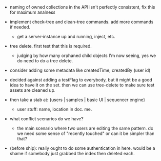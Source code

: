 - naming of owned collections in the API isn't perfectly consistent, fix this for maximum analness

- implement check-tree and clean-tree commands. add more commands if needed.
  - get a server-instance up and running, inject, etc.

- tree delete. first test that this is required.
  - judging by how many orphaned child objects I'm now seeing, yes we do need to do a tree delete.

- consider adding some metadata like createdTime, createdBy (user id)
- decided against adding a testFlag to everybody, but it might be a good idea to have it on the set. then we can use tree-delete to make sure test assets are cleaned up.

- then take a stab at: {users | samples | basic UI | sequencer engine}
  - user stuff: name, location in doc. me.

- what conflict scenarios do we have?
  - the main scenario where two users are editing the same pattern. do we need some sense of "recently touched" or can it be simpler than that?

- (before ship): really ought to do some authentication in here. would be a shame if somebody just grabbed the index then deleted each.

